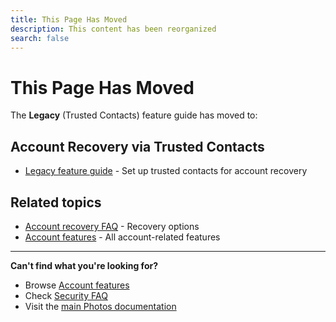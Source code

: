 ```yaml
---
title: This Page Has Moved
description: This content has been reorganized
search: false
---
```


# This Page Has Moved

The **Legacy** (Trusted Contacts) feature guide has moved to:

## Account Recovery via Trusted Contacts

- [Legacy feature guide](/photos/features/account/legacy/) - Set up trusted contacts for account recovery

## Related topics

- [Account recovery FAQ](/photos/faq/security-and-privacy#account-recovery) - Recovery options
- [Account features](/photos/features/account/) - All account-related features

---

**Can't find what you're looking for?**

- Browse [Account features](/photos/features/account/)
- Check [Security FAQ](/photos/faq/security-and-privacy)
- Visit the [main Photos documentation](/photos/)
